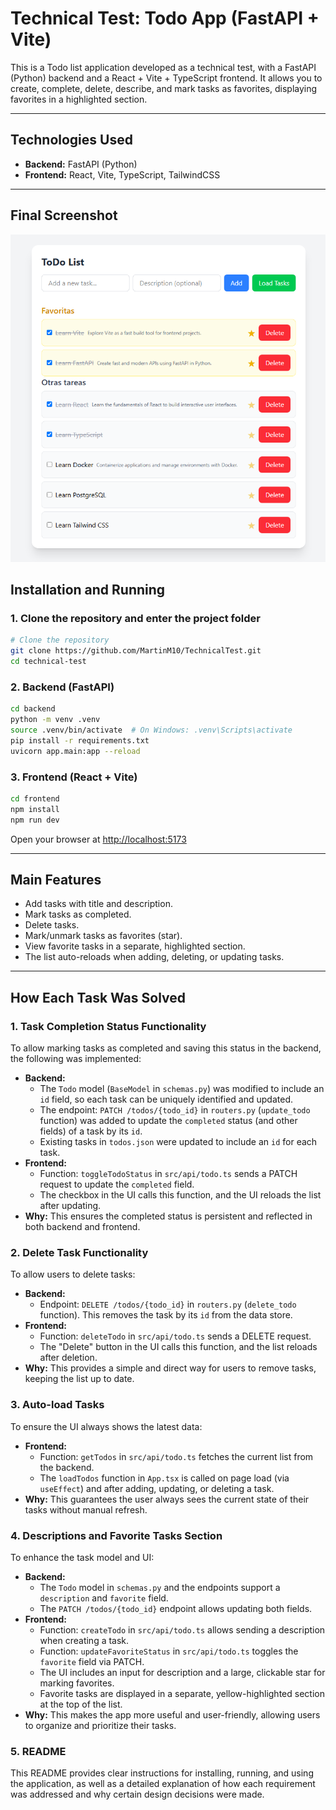 # Technical Test: Todo App (FastAPI + Vite)

This is a Todo list application developed as a technical test, with a FastAPI (Python) backend and a React + Vite + TypeScript frontend. It allows you to create, complete, delete, describe, and mark tasks as favorites, displaying favorites in a highlighted section.

---

## Technologies Used
- **Backend:** FastAPI (Python)
- **Frontend:** React, Vite, TypeScript, TailwindCSS

---
## Final Screenshot

![ToDo List UI](frontend/public/ToDo-List.png)

## Installation and Running

### 1. Clone the repository and enter the project folder

```bash
# Clone the repository
git clone https://github.com/MartinM10/TechnicalTest.git
cd technical-test
```

### 2. Backend (FastAPI)

```bash
cd backend
python -m venv .venv
source .venv/bin/activate  # On Windows: .venv\Scripts\activate
pip install -r requirements.txt
uvicorn app.main:app --reload
```

### 3. Frontend (React + Vite)

```bash
cd frontend
npm install
npm run dev
```

Open your browser at [http://localhost:5173](http://localhost:5173)

---

## Main Features
- Add tasks with title and description.
- Mark tasks as completed.
- Delete tasks.
- Mark/unmark tasks as favorites (star).
- View favorite tasks in a separate, highlighted section.
- The list auto-reloads when adding, deleting, or updating tasks.

---

## How Each Task Was Solved

### 1. Task Completion Status Functionality
To allow marking tasks as completed and saving this status in the backend, the following was implemented:
- **Backend:**
  - The `Todo` model (`BaseModel` in `schemas.py`) was modified to include an `id` field, so each task can be uniquely identified and updated.
  - The endpoint: `PATCH /todos/{todo_id}` in `routers.py` (`update_todo` function) was added to update the `completed` status (and other fields) of a task by its `id`.
  - Existing tasks in `todos.json` were updated to include an `id` for each task.
- **Frontend:**
  - Function: `toggleTodoStatus` in `src/api/todo.ts` sends a PATCH request to update the `completed` field.
  - The checkbox in the UI calls this function, and the UI reloads the list after updating.
- **Why:** This ensures the completed status is persistent and reflected in both backend and frontend.

### 2. Delete Task Functionality
To allow users to delete tasks:
- **Backend:**
  - Endpoint: `DELETE /todos/{todo_id}` in `routers.py` (`delete_todo` function). This removes the task by its `id` from the data store.
- **Frontend:**
  - Function: `deleteTodo` in `src/api/todo.ts` sends a DELETE request.
  - The "Delete" button in the UI calls this function, and the list reloads after deletion.
- **Why:** This provides a simple and direct way for users to remove tasks, keeping the list up to date.

### 3. Auto-load Tasks
To ensure the UI always shows the latest data:
- **Frontend:**
  - Function: `getTodos` in `src/api/todo.ts` fetches the current list from the backend.
  - The `loadTodos` function in `App.tsx` is called on page load (via `useEffect`) and after adding, updating, or deleting a task.
- **Why:** This guarantees the user always sees the current state of their tasks without manual refresh.

### 4. Descriptions and Favorite Tasks Section
To enhance the task model and UI:
- **Backend:**
  - The `Todo` model in `schemas.py` and the endpoints support a `description` and `favorite` field.
  - The `PATCH /todos/{todo_id}` endpoint allows updating both fields.
- **Frontend:**
  - Function: `createTodo` in `src/api/todo.ts` allows sending a description when creating a task.
  - Function: `updateFavoriteStatus` in `src/api/todo.ts` toggles the `favorite` field via PATCH.
  - The UI includes an input for description and a large, clickable star for marking favorites.
  - Favorite tasks are displayed in a separate, yellow-highlighted section at the top of the list.
- **Why:** This makes the app more useful and user-friendly, allowing users to organize and prioritize their tasks.

### 5. README
This README provides clear instructions for installing, running, and using the application, as well as a detailed explanation of how each requirement was addressed and why certain design decisions were made.
